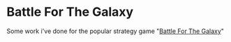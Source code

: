 # Battle For The Galaxy

Some work i've done for the popular strategy game "[Battle For The Galaxy](https://play.google.com/store/apps/details?id=com.ninjakiwi.bftg)"
